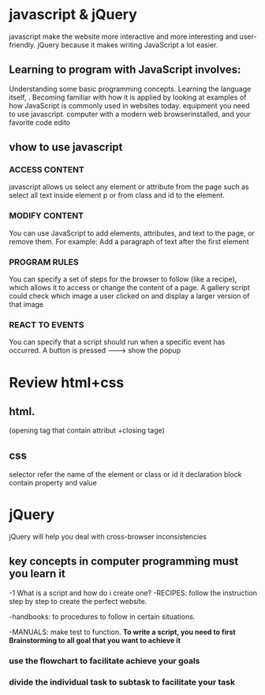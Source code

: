 # javascript & jQuery
javascript make the website more interactive and more interesting and user-friendly.
jQuery because it makes writing JavaScript a lot easier. 
 ## Learning to program with JavaScript involves:
Understanding some basic programming concepts.
Learning the language itself, .
Becoming familiar with how
it is applied by looking at
examples of how JavaScript
is commonly used in
websites today. 
 equipment you need to use javascript.
  computer with a modern web browserinstalled,
  and your favorite code edito
## vhow to use javascript
### ACCESS CONTENT 
  javascript allows us select any element or attribute from the page such as select all text inside element  p or from class and id to the element.
  ### MODIFY CONTENT 
You can use JavaScript to add
elements, attributes, and text to the
page, or remove them. For example:
 Add a paragraph of text after the
first <hl> element 
### PROGRAM RULES
You can specify a set of steps for
the browser to follow (like a recipe),
which allows it to access or change the
content of a page.
A gallery script could check which
image a user clicked on and display
a larger version of that image
### REACT TO EVENTS 
You can specify that a script should run
when a specific event has occurred.
A button is pressed ---> show the popup

# Review html+css
## html.
   (opening tag that contain attribut +closing tage)
## css
selector refer the name of the element or class or id it
declaration block contain property and value
# jQuery
jQuery will help you deal with cross-browser
inconsistencies 
 ## key concepts in computer programming must you learn it
 -1 What is a script and how do i create one?
  -RECIPES: follow the instruction step by step to create the perfect website.
  
  -handbooks: to procedures to follow in certain situations. 

  -MANUALS: make test to function.
  **To write a script, you need to first Brainstorming to all goal that you want to  achieve it**
  ### use the flowchart to facilitate achieve your goals
  ### divide the individual task to subtask to facilitate your task


